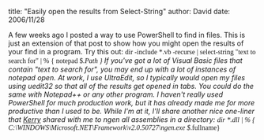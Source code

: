 
title: "Easily open the results from Select-String"
author: David
date: 2006/11/28

A few weeks ago I posted a way to use PowerShell to find in files. This is just an extension of that post to show how you might open the results of your find in a program. 
Try this out: 
<font face="Consolas">dir -include *.vb -recurse | select-string "text to search for" | % { notepad $_.Path }</font> 
If you've got a lot of Visual Basic files that contain "text to search for", you may end up with a lot of instances of notepad open. At work, I use UltraEdit, so I typically would open my files using uedit32 so that all of the results get opened in tabs. You could do the same with Notepad++ or any other program. 
I haven't really used PowerShell for much production work, but it has already made me for more productive than I used to be. 
While I'm at it, I'll share another nice one-liner that [Kerry](http://www.kerryjenkins.com) shared with me to ngen all assemblies in a directory: 
<font face="Consolas">dir *.dll | % { C:\WINDOWS\Microsoft.NET\Framework\v2.0.50727\ngen.exe $_.fullname}</font>
